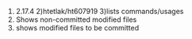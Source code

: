 1) 2.17.4	2)htetlak/ht607919	3)lists commands/usages
4) Shows non-committed modified files
5) shows modified files to be committed
